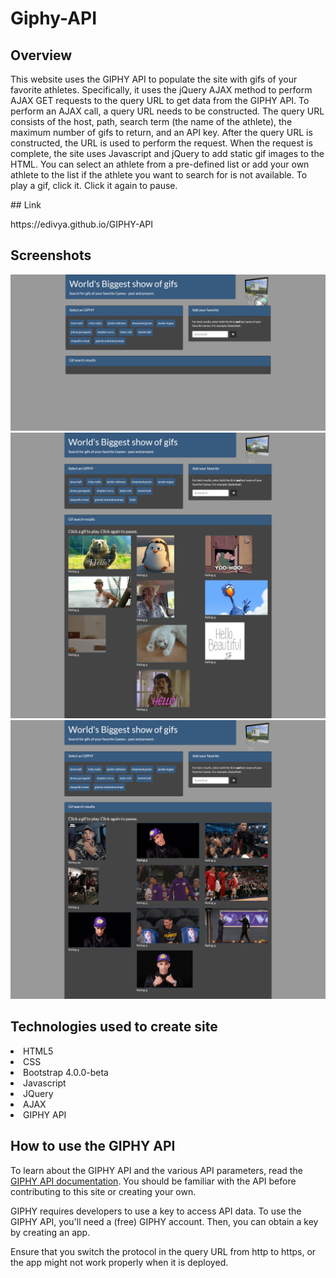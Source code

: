 # Giphy-API

## Overview
<p>This website uses the GIPHY API to populate the site with gifs of your favorite athletes. Specifically, it uses the jQuery AJAX method to perform AJAX GET requests to the query URL to get data from the GIPHY API. To perform an AJAX call, a query URL needs to be constructed. The query URL consists of the host, path, search term (the name of the athlete), the maximum number of gifs to return, and an API key. After the query URL is constructed, the URL is used to perform the request. When the request is complete, the site uses Javascript and jQuery to add static gif images to the HTML. You can select an athlete from a pre-defined list or add your own athlete to the list if the athlete you want to search for is not available. To play a gif, click it. Click it again to pause.</p>
## Link
<p>https://edivya.github.io/GIPHY-API</p>

## Screenshots
![1](https://github.com/edivya/GIPHY-API./blob/master/assets/images/1.png)
![2](https://github.com/edivya/GIPHY-API./blob/master/assets/images/2.png)
![3](https://github.com/edivya/GIPHY-API./blob/master/assets/images/3.png)


## Technologies used to create site

<li>HTML5</li>
<li>CSS</li>
<li>Bootstrap 4.0.0-beta</li>
<li>Javascript</li>
<li>JQuery</li>
<li>AJAX</li>
<li>GIPHY API</li>


## How to use the GIPHY API
<p>To learn about the GIPHY API and the various API parameters, read the <a href="https://developers.giphy.com/docs/" target="_blank">GIPHY API documentation</a>. You should be familiar with the API before contributing to this site or creating your own.</p>
<p>GIPHY requires developers to use a key to access API data. To use the GIPHY API, you'll need a (free) GIPHY account. Then, you can obtain a key by creating an app.</p>
<p>Ensure that you switch the protocol in the query URL from http to https, or the app might not work properly when it is deployed.</p>
